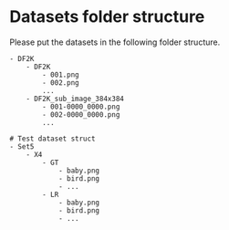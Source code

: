 # Datasets folder structure

Please put the datasets in the following folder structure.

```text
- DF2K
    - DF2K
        - 001.png
        - 002.png
        ...
    - DF2K_sub_image_384x384
        - 001-0000_0000.png
        - 002-0000_0000.png
        ...

# Test dataset struct
- Set5
    - X4
        - GT
            - baby.png
            - bird.png
            - ...
        - LR
            - baby.png
            - bird.png
            - ...
```
